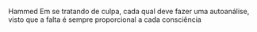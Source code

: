 Hammed
Em se tratando de culpa, cada qual deve fazer uma autoanálise, visto que a falta é sempre proporcional a cada consciência
